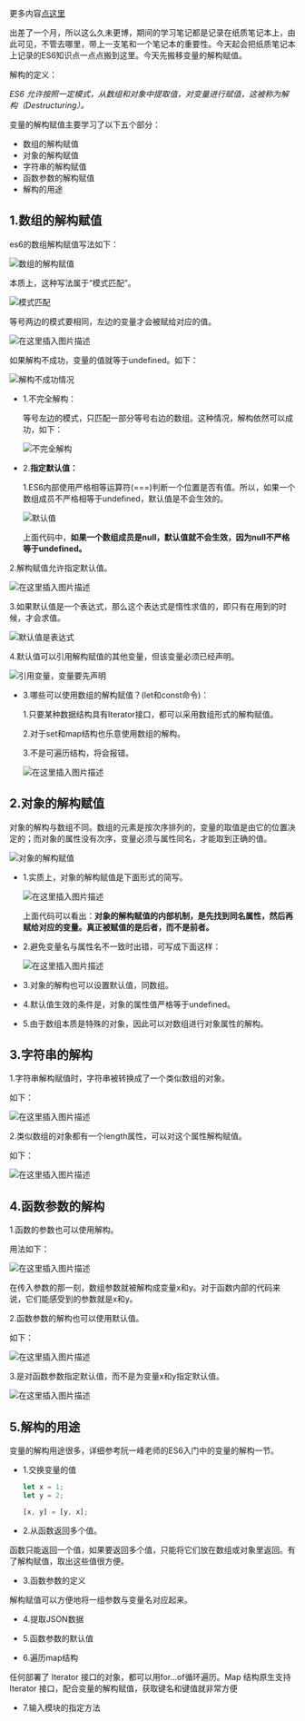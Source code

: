 更多内容[点这里](https://blog.csdn.net/w1418899532/article/details/86018387)

出差了一个月，所以这么久未更博，期间的学习笔记都是记录在纸质笔记本上，由此可见，不管去哪里，带上一支笔和一个笔记本的重要性。今天起会把纸质笔记本上记录的ES6知识点一点点搬到这里。今天先搬移变量的解构赋值。

解构的定义：

*ES6 允许按照一定模式，从数组和对象中提取值，对变量进行赋值，这被称为解构（Destructuring）。*



变量的解构赋值主要学习了以下五个部分：

 - 数组的解构赋值
 - 对象的解构赋值
 - 字符串的解构赋值
 - 函数参数的解构赋值
 - 解构的用途
 
## 1.数组的解构赋值

es6的数组解构赋值写法如下：

![数组的解构赋值](https://img-blog.csdnimg.cn/20190107185732593.png?x-oss-process=image/watermark,type_ZmFuZ3poZW5naGVpdGk,shadow_10,text_aHR0cHM6Ly9ibG9nLmNzZG4ubmV0L3cxNDE4ODk5NTMy,size_16,color_FFFFFF,t_70)

本质上，这种写法属于“模式匹配”。

![模式匹配](https://img-blog.csdnimg.cn/20190107191045833.png)

等号两边的模式要相同，左边的变量才会被赋给对应的值。

![在这里插入图片描述](https://img-blog.csdnimg.cn/20190107192527273.png?x-oss-process=image/watermark,type_ZmFuZ3poZW5naGVpdGk,shadow_10,text_aHR0cHM6Ly9ibG9nLmNzZG4ubmV0L3cxNDE4ODk5NTMy,size_16,color_FFFFFF,t_70)

如果解构不成功，变量的值就等于undefined。如下：

![解构不成功情况](https://img-blog.csdnimg.cn/20190107193548763.png?x-oss-process=image/watermark,type_ZmFuZ3poZW5naGVpdGk,shadow_10,text_aHR0cHM6Ly9ibG9nLmNzZG4ubmV0L3cxNDE4ODk5NTMy,size_16,color_FFFFFF,t_70)

 - 1.不完全解构：

    等号左边的模式，只匹配一部分等号右边的数组。这种情况，解构依然可以成功，如下：

    ![不完全解构](https://img-blog.csdnimg.cn/20190107193241930.png?x-oss-process=image/watermark,type_ZmFuZ3poZW5naGVpdGk,shadow_10,text_aHR0cHM6Ly9ibG9nLmNzZG4ubmV0L3cxNDE4ODk5NTMy,size_16,color_FFFFFF,t_70)

 - 2.**指定默认值：**

    1.ES6内部使用严格相等运算符(===)判断一个位置是否有值。所以，如果一个数组成员不严格相等于undefined，默认值是不会生效的。

    ![默认值](https://img-blog.csdnimg.cn/20190108092740510.png?x-oss-process=image/watermark,type_ZmFuZ3poZW5naGVpdGk,shadow_10,text_aHR0cHM6Ly9ibG9nLmNzZG4ubmV0L3cxNDE4ODk5NTMy,size_16,color_FFFFFF,t_70)

    上面代码中，**如果一个数组成员是null，默认值就不会生效，因为null不严格等于undefined。**

2.解构赋值允许指定默认值。

![在这里插入图片描述](https://img-blog.csdnimg.cn/2019010719512211.png?x-oss-process=image/watermark,type_ZmFuZ3poZW5naGVpdGk,shadow_10,text_aHR0cHM6Ly9ibG9nLmNzZG4ubmV0L3cxNDE4ODk5NTMy,size_16,color_FFFFFF,t_70)

3.如果默认值是一个表达式，那么这个表达式是惰性求值的，即只有在用到的时候，才会求值。

![默认值是表达式](https://img-blog.csdnimg.cn/20190108094021405.png)

4.默认值可以引用解构赋值的其他变量，但该变量必须已经声明。

![引用变量，变量要先声明](https://img-blog.csdnimg.cn/20190108094842998.png?x-oss-process=image/watermark,type_ZmFuZ3poZW5naGVpdGk,shadow_10,text_aHR0cHM6Ly9ibG9nLmNzZG4ubmV0L3cxNDE4ODk5NTMy,size_16,color_FFFFFF,t_70)

- 3.哪些可以使用数组的解构赋值？(let和const命令)：

    1.只要某种数据结构具有Iterator接口，都可以采用数组形式的解构赋值。

    2.对于set和map结构也乐意使用数组的解构。

    3.不是可遍历结构，将会报错。

    ![在这里插入图片描述](https://img-blog.csdnimg.cn/20190107194600928.png?x-oss-process=image/watermark,type_ZmFuZ3poZW5naGVpdGk,shadow_10,text_aHR0cHM6Ly9ibG9nLmNzZG4ubmV0L3cxNDE4ODk5NTMy,size_16,color_FFFFFF,t_70)


## 2.对象的解构赋值

对象的解构与数组不同。数组的元素是按次序排列的，变量的取值是由它的位置决定的；而对象的属性没有次序，变量必须与属性同名，才能取到正确的值。

![对象的解构赋值](https://img-blog.csdnimg.cn/20190108110517685.png)

 - 1.实质上，对象的解构赋值是下面形式的简写。
 
     ![在这里插入图片描述](https://img-blog.csdnimg.cn/20190108112608276.png)
     
     上面代码可以看出：**对象的解构赋值的内部机制，是先找到同名属性，然后再赋给对应的变量。真正被赋值的是后者，而不是前者。**
 
 - 2.避免变量名与属性名不一致时出错，可写成下面这样：

    ![在这里插入图片描述](https://img-blog.csdnimg.cn/20190108113313890.png)
 
 - 3.对象的解构也可以设置默认值，同数组。

 - 4.默认值生效的条件是，对象的属性值严格等于undefined。

 - 5.由于数组本质是特殊的对象，因此可以对数组进行对象属性的解构。

 
## 3.字符串的解构

1.字符串解构赋值时，字符串被转换成了一个类似数组的对象。

如下：

![在这里插入图片描述](https://img-blog.csdnimg.cn/20190108133626844.png)

2.类似数组的对象都有一个length属性，可以对这个属性解构赋值。

如下：

![在这里插入图片描述](https://img-blog.csdnimg.cn/20190108133641193.png)


## 4.函数参数的解构

1.函数的参数也可以使用解构。

用法如下：

![在这里插入图片描述](https://img-blog.csdnimg.cn/20190108135258673.png)

在传入参数的那一刻，数组参数就被解构成变量x和y。对于函数内部的代码来说，它们能感受到的参数就是x和y。


2.函数参数的解构也可以使用默认值。

如下：

![在这里插入图片描述](https://img-blog.csdnimg.cn/20190108140016810.png)

3.是对函数参数指定默认值，而不是为变量x和y指定默认值。

![在这里插入图片描述](https://img-blog.csdnimg.cn/20190108142253431.png)

## 5.解构的用途

变量的解构用途很多，详细参考阮一峰老师的ES6入门中的变量的解构一节。

 - 1.交换变量的值
 

    ```javascript
    let x = 1;
    let y = 2;
    
    [x, y] = [y, x];
    ```

 - 2.从函数返回多个值。

 函数只能返回一个值，如果要返回多个值，只能将它们放在数组或对象里返回。有了解构赋值，取出这些值很方便。
 
 - 3.函数参数的定义

 解构赋值可以方便地将一组参数与变量名对应起来。
 
 - 4.提取JSON数据

 - 5.函数参数的默认值

 - 6.遍历map结构

 任何部署了 Iterator 接口的对象，都可以用for...of循环遍历。Map 结构原生支持 Iterator 接口，配合变量的解构赋值，获取键名和键值就非常方便
 
 - 7.输入模块的指定方法
